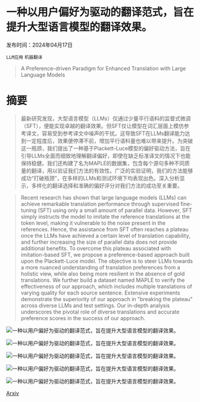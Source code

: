 # 一种以用户偏好为驱动的翻译范式，旨在提升大型语言模型的翻译效果。

发布时间：2024年04月17日

`LLM应用` `机器翻译`

> A Preference-driven Paradigm for Enhanced Translation with Large Language Models

# 摘要

> 最新研究发现，大型语言模型（LLMs）仅通过少量平行语料的监督式微调（SFT），便能实现卓越的翻译效果。但SFT仅让模型在词汇层面上模仿参考译文，容易受到参考译文中噪声的干扰。这导致SFT在LLMs翻译能力达到一定程度后，效果便停滞不前，增加平行语料量也难以带来提升。为突破这一瓶颈，我们提出了一种基于Plackett-Luce模型的偏好驱动方法，旨在引导LLMs全面而细致地理解翻译偏好，即使在缺乏标准译文的情况下也能保持稳健。我们还构建了名为MAPLE的数据集，包含每个源句多种不同质量的翻译，用以验证我们方法的有效性。广泛的实验证明，我们的方法能够成功“打破瓶颈”，在多样的LLMs和测试环境下均表现出色。深入分析显示，多样化的翻译选择和准确的偏好评分对我们方法的成功至关重要。

> Recent research has shown that large language models (LLMs) can achieve remarkable translation performance through supervised fine-tuning (SFT) using only a small amount of parallel data. However, SFT simply instructs the model to imitate the reference translations at the token level, making it vulnerable to the noise present in the references. Hence, the assistance from SFT often reaches a plateau once the LLMs have achieved a certain level of translation capability, and further increasing the size of parallel data does not provide additional benefits. To overcome this plateau associated with imitation-based SFT, we propose a preference-based approach built upon the Plackett-Luce model. The objective is to steer LLMs towards a more nuanced understanding of translation preferences from a holistic view, while also being more resilient in the absence of gold translations. We further build a dataset named MAPLE to verify the effectiveness of our approach, which includes multiple translations of varying quality for each source sentence. Extensive experiments demonstrate the superiority of our approach in "breaking the plateau" across diverse LLMs and test settings. Our in-depth analysis underscores the pivotal role of diverse translations and accurate preference scores in the success of our approach.

![一种以用户偏好为驱动的翻译范式，旨在提升大型语言模型的翻译效果。](../../../paper_images/2404.11288/x1.png)

![一种以用户偏好为驱动的翻译范式，旨在提升大型语言模型的翻译效果。](../../../paper_images/2404.11288/x2.png)

![一种以用户偏好为驱动的翻译范式，旨在提升大型语言模型的翻译效果。](../../../paper_images/2404.11288/x3.png)

![一种以用户偏好为驱动的翻译范式，旨在提升大型语言模型的翻译效果。](../../../paper_images/2404.11288/x4.png)

![一种以用户偏好为驱动的翻译范式，旨在提升大型语言模型的翻译效果。](../../../paper_images/2404.11288/aeval.png)

[Arxiv](https://arxiv.org/abs/2404.11288)